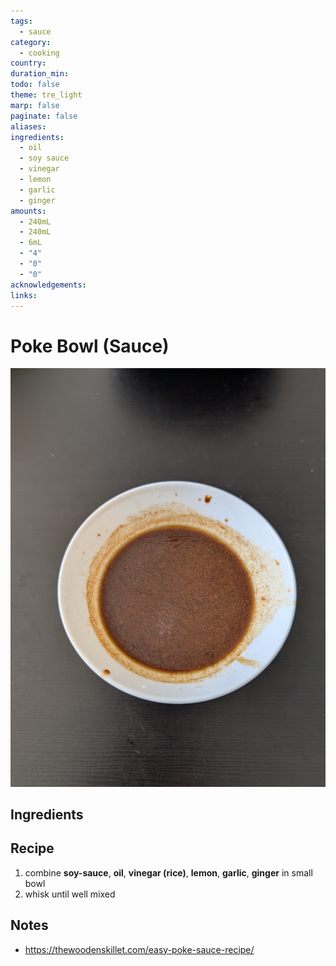 ```yaml
---
tags:
  - sauce
category:
  - cooking
country: 
duration_min: 
todo: false
theme: tre_light
marp: false
paginate: false
aliases: 
ingredients:
  - oil
  - soy sauce
  - vinegar
  - lemon
  - garlic
  - ginger
amounts:
  - 240mL
  - 240mL
  - 6mL
  - "4"
  - "0"
  - "0"
acknowledgements: 
links:
---
```


# Poke Bowl (Sauce)
![bg right](../gfx/PXL_20250413_031221242.jpg)
## Ingredients

## Recipe
1. combine **soy-sauce**, **oil**, **vinegar (rice)**, **lemon**, **garlic**, **ginger** in small bowl
2. whisk until well mixed

## Notes

* [https://thewoodenskillet.com/easy-poke-sauce-recipe/ ](https://thewoodenskillet.com/easy-poke-sauce-recipe/ )
